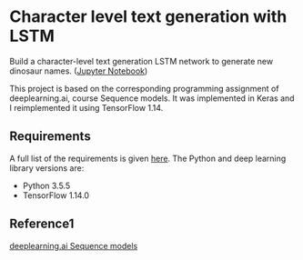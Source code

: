 # Character level text generation with LSTM


Build a character-level text generation LSTM network to generate new dinosaur names. ([Jupyter Notebook](https://nbviewer.jupyter.org/github/vgkortsas/NLP_projects/blob/master/Character_level_text_generation_LSTM/Character_level_text_generation_LSTM.ipynb))

This project is based on the corresponding programming assignment of deeplearning.ai, course Sequence models. It was implemented in Keras and I reimplemented it using TensorFlow 1.14.

## Requirements
A full list of the requirements is given [here](https://github.com/vgkortsas/NLP_projects/blob/master/Character_level_text_generation_LSTM/requirements.txt). The Python and deep learning library versions are:
- Python 3.5.5
- TensorFlow 1.14.0

## Reference1
[deeplearning.ai Sequence models](https://www.coursera.org/learn/nlp-sequence-models)